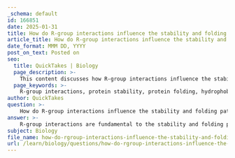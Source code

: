 ```yaml
---
_schema: default
id: 166851
date: 2025-01-31
title: How do R-group interactions influence the stability and folding patterns of proteins?
article_title: How do R-group interactions influence the stability and folding patterns of proteins?
date_format: MMM DD, YYYY
post_on_text: Posted on
seo:
  title: QuickTakes | Biology
  page_description: >-
    This content discusses how R-group interactions influence the stability and folding patterns of proteins, highlighting various types of interactions and their significance in protein structure and function.
  page_keywords: >-
    R-group interactions, protein stability, protein folding, hydrophobic interactions, ionic bonds, hydrogen bonds, aromatic interactions, tertiary structure, quaternary structure, amino acid side chains, protein conformation, enzyme function, biological systems
author: QuickTakes
question: >-
    How do R-group interactions influence the stability and folding patterns of proteins?
answer: >-
    R-group interactions are fundamental to the stability and folding patterns of proteins. These interactions arise from the diverse chemical properties of the side chains (R-groups) of amino acids, which can be hydrophobic, hydrophilic, acidic, or basic. Here’s how these interactions influence protein structure:\n\n### 1. **Types of R-group Interactions**\n- **Hydrophobic Interactions**: Non-polar R-groups tend to aggregate in the interior of the protein to minimize their exposure to the aqueous environment. This clustering is a significant driving force for protein folding, leading to a stable three-dimensional structure. The hydrophobic core formed by these interactions helps maintain the protein's functional shape.\n  \n- **Ionic Bonds**: Charged R-groups can form ionic bonds through electrostatic attractions. For example, a positively charged lysine can interact with a negatively charged glutamate. These ionic interactions contribute to the stability of the protein's tertiary and quaternary structures by forming salt bridges that help maintain the overall conformation.\n\n- **Hydrogen Bonds**: Polar R-groups can form hydrogen bonds with each other or with the surrounding water, further stabilizing the protein structure. These bonds are particularly important in maintaining secondary structures like α-helices and β-pleated sheets.\n\n- **Aromatic Interactions**: Aromatic R-groups can engage in π-π stacking interactions, which also contribute to the stability of the protein structure.\n\n### 2. **Influence on Protein Folding**\nThe arrangement of R-groups influences how proteins fold into their tertiary and quaternary structures. The specific sequence of amino acids (primary structure) dictates the types of R-group interactions that will occur, ultimately determining the protein's final shape. For instance:\n- **Hydrophobic residues** are typically found in the interior of the protein, while **hydrophilic residues** are located on the surface, interacting with the aqueous environment.\n- The balance between hydrophobic and hydrophilic interactions can affect the protein's ability to function in different environments, such as membrane proteins that require a higher proportion of hydrophobic residues.\n\n### 3. **Stability of Protein Structures**\nThe stability of a protein's tertiary structure is significantly influenced by R-group interactions. The clustering of non-polar R-groups reduces the surface area exposed to water, enhancing stability. Additionally, the presence of ionic bonds and hydrogen bonds further reinforces the protein's conformation. \n\n### 4. **Role in Protein Function**\nThe specific arrangement of R-groups not only determines the folding and stability of proteins but also influences their interactions with other molecules, such as substrates and inhibitors. For example, enzymes may have specific R-groups positioned to facilitate substrate binding, while hormones may have R-groups that allow them to interact with receptors.\n\n### Conclusion\nIn summary, R-group interactions are crucial for the stability and folding patterns of proteins. They dictate the three-dimensional conformation of proteins, which is essential for their biological function. Understanding these interactions provides insight into how proteins achieve their specific shapes and how they interact with other molecules in biological systems.
subject: Biology
file_name: how-do-rgroup-interactions-influence-the-stability-and-folding-patterns-of-proteins.md
url: /learn/biology/questions/how-do-rgroup-interactions-influence-the-stability-and-folding-patterns-of-proteins
---
```


&nbsp;